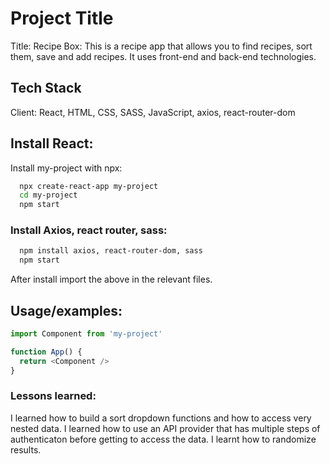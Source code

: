 # Project Title

Title: Recipe Box: This is a recipe app that allows you to find recipes, sort them, save and add recipes. It uses front-end and back-end technologies.


## Tech Stack

Client: React, HTML, CSS, SASS, JavaScript, axios, react-router-dom


## Install React:
Install my-project with npx:

```bash
  npx create-react-app my-project
  cd my-project
  npm start
```

### Install Axios, react router, sass:

```bash
  npm install axios, react-router-dom, sass
  npm start
```
After install import the above in the relevant files.

## Usage/examples:

```javascript
import Component from 'my-project'

function App() {
  return <Component />
}
```

### Lessons learned:

I learned how to build a sort dropdown functions and how to access very nested data. I learned how to use an API provider that has multiple steps of authenticaton before getting to access the data. I learnt how to randomize results. 